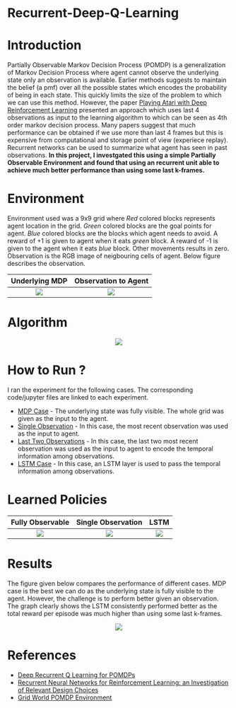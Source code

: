 # Recurrent-Deep-Q-Learning

# Introduction
Partially Observable Markov Decision Process (POMDP) is a generalization of Markov Decision Process where agent cannot observe 
the underlying state only an observation is available. Earlier methods suggests to maintain the belief (a pmf) over all the possible states which encodes the probability of being in each state. This quickly limits the size of the problem to which we can use this method. However, the paper [Playing Atari with Deep Reinforcement Learning](https://www.cs.toronto.edu/~vmnih/docs/dqn.pdf) presented an approach which uses last 4 observations as input to the learning 
algorithm to which can be seen as 4th order markov decision process. Many papers suggest that much performance can be obtained if we use more than last 4 frames but this is expensive from computational and storage point of view (experiece replay). Recurrent networks can be used to summarize what agent has seen in past observations. **In this project, I investgated this using a simple Partially Observable Environment and found that using an recurrent unit able to achieve much better performance than using some last k-frames.**

# Environment

Environment used was a 9x9 grid where *Red* colored blocks represents agent location in the grid. *Green* colored blocks are the goal points for agent. *Blue* colored blocks are the blocks which agent needs to avoid. A reward of +1 is given to agent when it eats *green* block. A reward of -1 is given to the agent when it eats *blue* block. Other movements results in zero.
Observation is the RGB image of neigbouring cells of agent. Below figure describes the observation.

Underlying MDP             |  Observation to Agent          
:-------------------------:|:-------------------------:
![](https://raw.githubusercontent.com/mynkpl1998/Recurrent-Deep-Q-Learning/master/data/download%20(1).png)  |  ![](https://raw.githubusercontent.com/mynkpl1998/Recurrent-Deep-Q-Learning/master/data/download.png) 

# Algorithm

<p align="center"> <img src="https://raw.githubusercontent.com/mynkpl1998/Recurrent-Deep-Q-Learning/master/data/algo.png"/> </p>

# How to Run ?

I ran the experiment for the following cases. The corresponding code/jupyter files are linked to each experiment.
* [MDP Case](https://github.com/mynkpl1998/Recurrent-Deep-Q-Learning/blob/master/MDP_Size_9.ipynb) - The underlying state was fully visible. The whole grid was given as the input to the agent.
* [Single Observation](https://github.com/mynkpl1998/Recurrent-Deep-Q-Learning/blob/master/Single%20Observation.ipynb) - In this case, the most recent observation was used as the input to agent.
* [Last Two Observations](https://github.com/mynkpl1998/Recurrent-Deep-Q-Learning/blob/master/Two%20Observations.ipynb) - In this case, the last two most recent observation was used as the input to agent to encode the temporal information among observations.
* [LSTM Case](https://github.com/mynkpl1998/Recurrent-Deep-Q-Learning/blob/master/LSTM%2C%20BPTT%3D8.ipynb) - In this case, an LSTM layer is used to pass the temporal information among observations.

# Learned Policies

Fully Observable            |  Single Observation          | LSTM 
:-------------------------:|:-------------------------:|:-------------------------:
![](https://raw.githubusercontent.com/mynkpl1998/Recurrent-Deep-Q-Learning/master/data/GIFs/MDP_SIZE_9.gif)  |  ![](https://raw.githubusercontent.com/mynkpl1998/Recurrent-Deep-Q-Learning/master/data/GIFs/SINGLE_OBSERV_9.gif) | ![](https://raw.githubusercontent.com/mynkpl1998/Recurrent-Deep-Q-Learning/master/data/GIFs/LSTM_SIZE_9.gif)

# Results

The figure given below compares the performance of different cases. MDP case is the best we can do as the underlying state is fully visible to the agent. However, the challenge is to perform better given an observation. The graph clearly shows the LSTM consistently performed better as the total reward per episode was much higher than using some last k-frames.

<p align="center"> <img src="https://raw.githubusercontent.com/mynkpl1998/Recurrent-Deep-Q-Learning/master/data/GIFs/perf.png"/> </p>

# References
* [Deep Recurrent Q Learning for POMDPs](https://arxiv.org/pdf/1507.06527.pdf)
* [Recurrent Neural Networks for Reinforcement Learning: an Investigation of Relevant Design Choices](https://esc.fnwi.uva.nl/thesis/centraal/files/f499544468.pdf)
* [Grid World POMDP Environment](https://github.com/awjuliani/DeepRL-Agents)
